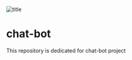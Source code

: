 ![title](https://ci.appveyor.com/api/projects/status/%7B%7Bstatus_id%7D%7D)

# chat-bot
This repository is dedicated for chat-bot project 
